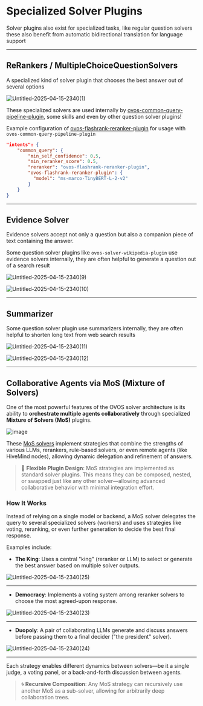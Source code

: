 # Specialized Solver Plugins

Solver plugins also exist for specialized tasks, like regular question solvers these also benefit from automatic bidirectional translation for language support

---

## ReRankers / MultipleChoiceQuestionSolvers

A specialized kind of solver plugin that chooses the best answer out of several options

![Untitled-2025-04-15-2340(1)](https://github.com/user-attachments/assets/61c5034b-e54f-434a-8cbf-e967154af983)

These specialized solvers are used internally by [ovos-common-query-pipeline-plugin](https://github.com/OpenVoiceOS/ovos-common-query-pipeline-plugin), some skills and even by other question solver plugins!

Example configuration of [ovos-flashrank-reranker-plugin](https://github.com/TigreGotico/ovos-flashrank-reranker-plugin) for usage with `ovos-common-query-pipeline-plugin`

```json
"intents": {
    "common_query": {
        "min_self_confidence": 0.5,
        "min_reranker_score": 0.5,
        "reranker": "ovos-flashrank-reranker-plugin",
        "ovos-flashrank-reranker-plugin": {
          "model": "ms-marco-TinyBERT-L-2-v2"
        }
    }
}
```

---

## Evidence Solver

Evidence solvers accept not only a question but also a companion piece of text containing the answer.

Some question solver plugins like `ovos-solver-wikipedia-plugin` use evidence solvers internally, they are often helpful to generate a question out of a search result

![Untitled-2025-04-15-2340(9)](https://github.com/user-attachments/assets/0c02a323-2098-4e4d-a577-0721e8326380)

![Untitled-2025-04-15-2340(10)](https://github.com/user-attachments/assets/d789d3ce-b425-405c-8ae1-3ff495817507)

---

## Summarizer

Some question solver plugin use summarizers internally, they are often helpful to shorten long text from web search results

![Untitled-2025-04-15-2340(11)](https://github.com/user-attachments/assets/1ae97ca9-e33e-4448-abec-311f99074bbd)

![Untitled-2025-04-15-2340(12)](https://github.com/user-attachments/assets/416e0eb9-0da9-4515-9c69-7667fb878ba5)


---

## Collaborative Agents via MoS (Mixture of Solvers)

One of the most powerful features of the OVOS solver architecture is its ability to **orchestrate multiple agents collaboratively** through specialized **Mixture of Solvers (MoS)** plugins.

![image](https://gist.github.com/user-attachments/assets/a1ef9307-0680-4fb0-9616-0ecd8332ae73)

These [MoS solvers](https://github.com/TigreGotico/ovos-MoS) implement strategies that combine the strengths of various LLMs, rerankers, rule-based solvers, or even remote agents (like HiveMind nodes), allowing dynamic delegation and refinement of answers.

> 🤝 **Flexible Plugin Design**: MoS strategies are implemented as standard solver plugins. This means they can be composed, nested, or swapped just like any other solver—allowing advanced collaborative behavior with minimal integration effort.

### How It Works

Instead of relying on a single model or backend, a MoS solver delegates the query to several specialized solvers (workers) and uses strategies like voting, reranking, or even further generation to decide the best final response.

Examples include:

- **The King**: Uses a central "king" (reranker or LLM) to select or generate the best answer based on multiple solver outputs.

![Untitled-2025-04-15-2340(25)](https://github.com/user-attachments/assets/733bb874-2ee1-4e98-a7c3-ab084edfe4d9)

---

- **Democracy**: Implements a voting system among reranker solvers to choose the most agreed-upon response.

![Untitled-2025-04-15-2340(23)](https://github.com/user-attachments/assets/088939db-08df-4a03-b194-e0e6a823ef51)

---

- **Duopoly**: A pair of collaborating LLMs generate and discuss answers before passing them to a final decider ("the president" solver).
  
![Untitled-2025-04-15-2340(24)](https://github.com/user-attachments/assets/cf5a2d82-b768-42c4-9d44-068d5c2d2d42)

---

Each strategy enables different dynamics between solvers—be it a single judge, a voting panel, or a back-and-forth discussion between agents.


> 🌀 **Recursive Composition**: Any MoS strategy can recursively use another MoS as a sub-solver, allowing for arbitrarily deep collaboration trees.

